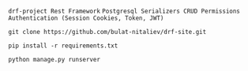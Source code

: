 `drf-project Rest Framework`
`Postgresql Serializers CRUD Permissions Authentication (Session Cookies, Token, JWT)`

```shell
git clone https://github.com/bulat-nitaliev/drf-site.git
```


```shell
pip install -r requirements.txt
```

```shell
python manage.py runserver
```